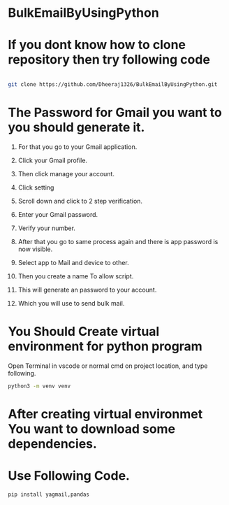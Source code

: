 # BulkEmailByUsingPython

# If you dont know how to clone repository then try following code

```bash

git clone https://github.com/Dheeraj1326/BulkEmailByUsingPython.git

```

# The Password for Gmail you want to you should generate it.


1.	For that you go to your Gmail application.

2.	Click your Gmail profile.

3.	Then click manage your account.

4.	Click setting

5.	Scroll down and click to 2 step verification.

6.	Enter your Gmail password.

7.	Verify your number.

8.	After that you go to same process again and there is app password is now visible.

9.	Select app to Mail and device to other.

10.	Then you create a name To allow script.

11.	This will generate an password to your account.

12.	Which you will use to send bulk mail.

# You Should Create virtual environment  for python program

Open Terminal in vscode or normal cmd on project location,
and type following.

```bash
python3 -m venv venv
```

# After creating virtual environmet You want to download some dependencies.
# Use Following Code.

```bash
pip install yagmail,pandas
```


